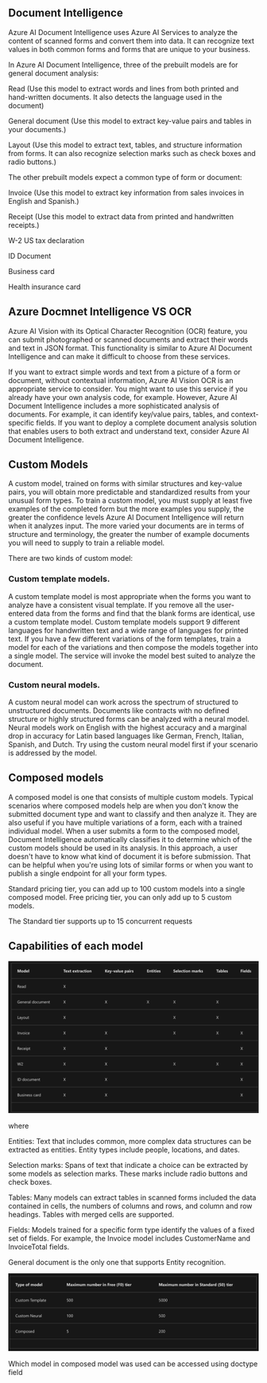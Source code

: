 ## Document Intelligence

Azure AI Document Intelligence uses Azure AI Services to analyze the content of scanned forms and convert them into data. It can recognize text values in both common forms and forms that are unique to your business.

In Azure AI Document Intelligence, three of the prebuilt models are for general document analysis:

Read (Use this model to extract words and lines from both printed and hand-written documents. It also detects the language used in the document)

General document (Use this model to extract key-value pairs and tables in your documents.)

Layout (Use this model to extract text, tables, and structure information from forms. It can also recognize selection marks such as check boxes and radio buttons.)


The other prebuilt models expect a common type of form or document:

Invoice (Use this model to extract key information from sales invoices in English and Spanish.)

Receipt (Use this model to extract data from printed and handwritten receipts.)

W-2 US tax declaration

ID Document

Business card

Health insurance card


## Azure Docmnet Intelligence VS OCR

Azure AI Vision with its Optical Character Recognition (OCR) feature, you can submit photographed or scanned documents and extract their words and text in JSON format. This functionality is similar to Azure AI Document Intelligence and can make it difficult to choose from these services.

If you want to extract simple words and text from a picture of a form or document, without contextual information, Azure AI Vision OCR is an appropriate service to consider. You might want to use this service if you already have your own analysis code, for example. However, Azure AI Document Intelligence includes a more sophisticated analysis of documents. For example, it can identify key/value pairs, tables, and context-specific fields. If you want to deploy a complete document analysis solution that enables users to both extract and understand text, consider Azure AI Document Intelligence.

## Custom Models

A custom model, trained on forms with similar structures and key-value pairs, you will obtain more predictable and standardized results from your unusual form types.
To train a custom model, you must supply at least five examples of the completed form but the more examples you supply, the greater the confidence levels Azure AI Document Intelligence will return when it analyzes input. The more varied your documents are in terms of structure and terminology, the greater the number of example documents you will need to supply to train a reliable model.

There are two kinds of custom model:

### Custom template models.
 A custom template model is most appropriate when the forms you want to analyze have a consistent visual template. If you remove all the user-entered data from the forms and find that the blank forms are identical, use a custom template model. Custom template models support 9 different languages for handwritten text and a wide range of languages for printed text. If you have a few different variations of the form templates, train a model for each of the variations and then compose the models together into a single model. The service will invoke the model best suited to analyze the document.
### Custom neural models.
 A custom neural model can work across the spectrum of structured to unstructured documents. Documents like contracts with no defined structure or highly structured forms can be analyzed with a neural model. Neural models work on English with the highest accuracy and a marginal drop in accuracy for Latin based languages like German, French, Italian, Spanish, and Dutch. Try using the custom neural model first if your scenario is addressed by the model.

## Composed models

A composed model is one that consists of multiple custom models. Typical scenarios where composed models help are when you don't know the submitted document type and want to classify and then analyze it. They are also useful if you have multiple variations of a form, each with a trained individual model. When a user submits a form to the composed model, Document Intelligence automatically classifies it to determine which of the custom models should be used in its analysis. In this approach, a user doesn't have to know what kind of document it is before submission. That can be helpful when you're using lots of similar forms or when you want to publish a single endpoint for all your form types.

Standard pricing tier, you can add up to 100 custom models into a single composed model. Free pricing tier, you can only add up to 5 custom models.

The Standard tier supports up to 15 concurrent requests 

## Capabilities of each model

<div align="center">
<img src="document-intelligence.jpg">
</div> 

where 

Entities: Text that includes common, more complex data structures can be extracted as entities. Entity types include people, locations, and dates.

Selection marks: Spans of text that indicate a choice can be extracted by some models as selection marks. These marks include radio buttons and check boxes.

Tables: Many models can extract tables in scanned forms included the data contained in cells, the numbers of columns and rows, and column and row headings. Tables with merged cells are supported.

Fields: Models trained for a specific form type identify the values of a fixed set of fields. For example, the Invoice model includes CustomerName and InvoiceTotal fields.


General document is the only one that supports Entity recognition.

<div align="center">
<img src="model-limits.jpg">
</div> 


Which model in composed model was used can be accessed using doctype field